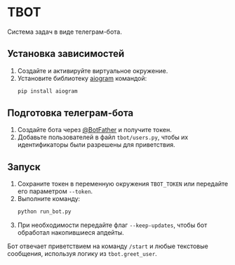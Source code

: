 # TBOT
Система задач в виде телеграм-бота.

## Установка зависимостей

1. Создайте и активируйте виртуальное окружение.
2. Установите библиотеку [aiogram](https://aiogram.dev/) командой:
   ```bash
   pip install aiogram
   ```

## Подготовка телеграм-бота

1. Создайте бота через [@BotFather](https://t.me/BotFather) и получите токен.
2. Добавьте пользователей в файл `tbot/users.py`, чтобы их идентификаторы были разрешены для приветствия.

## Запуск

1. Сохраните токен в переменную окружения `TBOT_TOKEN` или передайте его параметром `--token`.
2. Выполните команду:
   ```bash
   python run_bot.py
   ```
3. При необходимости передайте флаг `--keep-updates`, чтобы бот обработал накопившиеся апдейты.

Бот отвечает приветствием на команду `/start` и любые текстовые сообщения, используя логику из `tbot.greet_user`.
